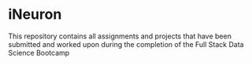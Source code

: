 # iNeuron
This repository contains all assignments and projects that have been submitted and worked upon during the completion of the Full Stack Data Science Bootcamp
